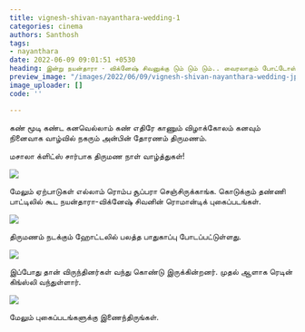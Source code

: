 ```yaml
---
title: vignesh-shivan-nayanthara-wedding-1
categories: cinema
authors: Santhosh
tags:
- nayanthara
date: 2022-06-09 09:01:51 +0530
heading: இன்று நயன்தாரா - விக்னேஷ் சிவனுக்கு டும் டும் டும்.. வைரலாகும் போட்டோஸ்..!
preview_image: "/images/2022/06/09/vignesh-shivan-nayanthara-wedding-jpg.jpeg"
image_uploader: []
code: ''

---
```

கண் மூடி கண்ட கனவெல்லாம் கண் எதிரே காணும் விழாக்கோலம் கனவும் நினைவாக வாழ்வில் நகரும் அன்பின் தோரணம் திருமணம்.

மசாலா க்ளிட்ஸ் சார்பாக திருமண நாள் வாழ்த்துகள்!

![](/images/2022/06/09/wikki-nayan-1-jpg.jpeg)

மேலும் ஏற்பாடுகள் எல்லாம் ரொம்ப சூப்பரா செஞ்சிருக்காங்க. கொடுக்கும் தண்ணி பாட்டிலில் கூட நயன்தாரா-விக்னேஷ் சிவனின் ரொமான்டிக் புகைப்படங்கள்.

![](/images/2022/06/09/wikki-nayan-2-jpg.jpeg)

திருமணம் நடக்கும் ஹோட்டலில் பலத்த பாதுகாப்பு போடப்பட்டுள்ளது.

![](/images/2022/06/09/wikki-nayan-1-webp.jpeg)

இப்போது தான் விருந்தினர்கள் வந்து கொண்டு இருக்கின்றனர். முதல் ஆளாக ரெடின் கிங்ஸ்லி வந்துள்ளார்.

![](/images/2022/06/09/wikki-nayan-2-webp.jpeg)

மேலும் புகைப்படங்களுக்கு இணைந்திருங்கள்.
